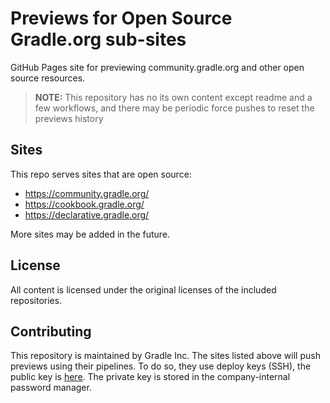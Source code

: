 # Previews for Open Source Gradle.org sub-sites

GitHub Pages site for previewing community.gradle.org and other open source resources.

> **NOTE:** This repository has no its own content except readme and a few workflows,
> and there may be periodic force pushes to reset the previews history

## Sites

This repo serves sites that are open source:

* https://community.gradle.org/
* https://cookbook.gradle.org/
* https://declarative.gradle.org/

More sites may be added in the future.

## License

All content is licensed under the original licenses of the included repositories.

## Contributing

This repository is maintained by Gradle Inc.
The sites listed above will push previews using their pipelines.
To do so, they use deploy keys (SSH), the public key is [here](./id_rsa.pub). 
The private key is stored in the company-internal password manager.
